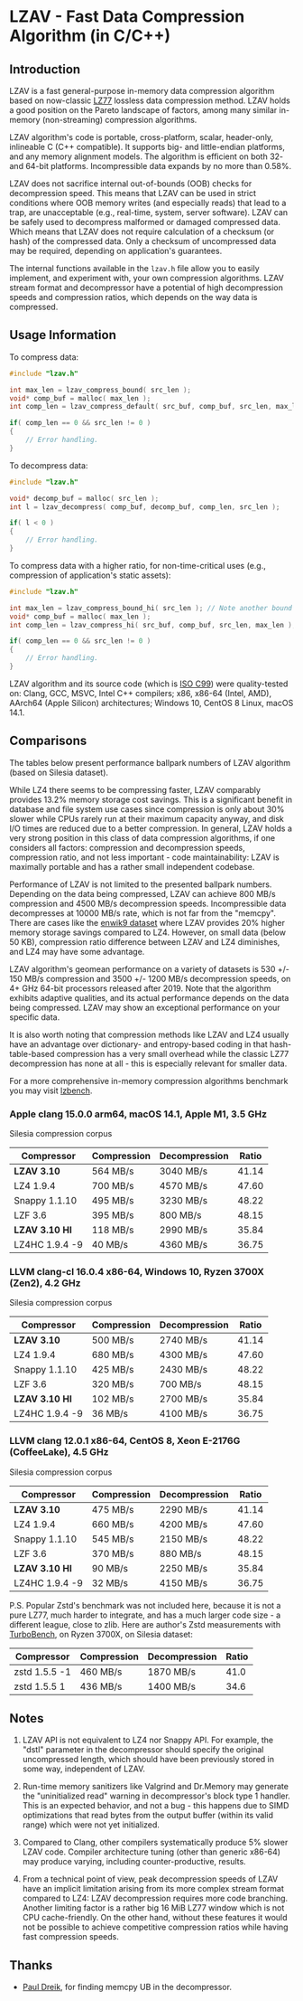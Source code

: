 # LZAV - Fast Data Compression Algorithm (in C/C++) #

## Introduction ##

LZAV is a fast general-purpose in-memory data compression algorithm based on
now-classic [LZ77](https://wikipedia.org/wiki/LZ77_and_LZ78) lossless data
compression method. LZAV holds a good position on the Pareto landscape of
factors, among many similar in-memory (non-streaming) compression algorithms.

LZAV algorithm's code is portable, cross-platform, scalar, header-only,
inlineable C (C++ compatible). It supports big- and little-endian platforms,
and any memory alignment models. The algorithm is efficient on both 32- and
64-bit platforms. Incompressible data expands by no more than 0.58%.

LZAV does not sacrifice internal out-of-bounds (OOB) checks for decompression
speed. This means that LZAV can be used in strict conditions where OOB memory
writes (and especially reads) that lead to a trap, are unacceptable (e.g.,
real-time, system, server software). LZAV can be safely used to decompress
malformed or damaged compressed data. Which means that LZAV does not require
calculation of a checksum (or hash) of the compressed data. Only a checksum
of uncompressed data may be required, depending on application's guarantees.

The internal functions available in the `lzav.h` file allow you to easily
implement, and experiment with, your own compression algorithms. LZAV stream
format and decompressor have a potential of high decompression speeds and
compression ratios, which depends on the way data is compressed.

## Usage Information ##

To compress data:

```c
#include "lzav.h"

int max_len = lzav_compress_bound( src_len );
void* comp_buf = malloc( max_len );
int comp_len = lzav_compress_default( src_buf, comp_buf, src_len, max_len );

if( comp_len == 0 && src_len != 0 )
{
    // Error handling.
}
```

To decompress data:

```c
#include "lzav.h"

void* decomp_buf = malloc( src_len );
int l = lzav_decompress( comp_buf, decomp_buf, comp_len, src_len );

if( l < 0 )
{
    // Error handling.
}
```

To compress data with a higher ratio, for non-time-critical uses (e.g.,
compression of application's static assets):

```c
#include "lzav.h"

int max_len = lzav_compress_bound_hi( src_len ); // Note another bound function!
void* comp_buf = malloc( max_len );
int comp_len = lzav_compress_hi( src_buf, comp_buf, src_len, max_len );

if( comp_len == 0 && src_len != 0 )
{
    // Error handling.
}
```

LZAV algorithm and its source code (which is
[ISO C99](https://en.wikipedia.org/wiki/C99)) were quality-tested on:
Clang, GCC, MSVC, Intel C++ compilers; x86, x86-64 (Intel, AMD), AArch64
(Apple Silicon) architectures; Windows 10, CentOS 8 Linux, macOS 14.1.

## Comparisons ##

The tables below present performance ballpark numbers of LZAV algorithm
(based on Silesia dataset).

While LZ4 there seems to be compressing faster, LZAV comparably provides 13.2%
memory storage cost savings. This is a significant benefit in database and
file system use cases since compression is only about 30% slower while CPUs
rarely run at their maximum capacity anyway, and disk I/O times are reduced
due to a better compression. In general, LZAV holds a very strong position in
this class of data compression algorithms, if one considers all factors:
compression and decompression speeds, compression ratio, and not less
important - code maintainability: LZAV is maximally portable and has a rather
small independent codebase.

Performance of LZAV is not limited to the presented ballpark numbers.
Depending on the data being compressed, LZAV can achieve 800 MB/s compression
and 4500 MB/s decompression speeds. Incompressible data decompresses at 10000
MB/s rate, which is not far from the "memcpy". There are cases like the
[enwik9 dataset](https://mattmahoney.net/dc/textdata.html) where LZAV
provides 20% higher memory storage savings compared to LZ4. However, on small
data (below 50 KB), compression ratio difference between LZAV and LZ4
diminishes, and LZ4 may have some advantage.

LZAV algorithm's geomean performance on a variety of datasets is 530 +/- 150
MB/s compression and 3500 +/- 1200 MB/s decompression speeds, on 4+ GHz 64-bit
processors released after 2019. Note that the algorithm exhibits adaptive
qualities, and its actual performance depends on the data being compressed.
LZAV may show an exceptional performance on your specific data.

It is also worth noting that compression methods like LZAV and LZ4 usually
have an advantage over dictionary- and entropy-based coding in that
hash-table-based compression has a very small overhead while the classic LZ77
decompression has none at all - this is especially relevant for smaller data.

For a more comprehensive in-memory compression algorithms benchmark you may
visit [lzbench](https://github.com/inikep/lzbench).

### Apple clang 15.0.0 arm64, macOS 14.1, Apple M1, 3.5 GHz ###

Silesia compression corpus

|Compressor      |Compression    |Decompression  |Ratio          |
|----            |----           |----           |----           |
|**LZAV 3.10**   |564 MB/s       |3040 MB/s      |41.14          |
|LZ4 1.9.4       |700 MB/s       |4570 MB/s      |47.60          |
|Snappy 1.1.10   |495 MB/s       |3230 MB/s      |48.22          |
|LZF 3.6         |395 MB/s       |800 MB/s       |48.15          |
|**LZAV 3.10 HI**|118 MB/s       |2990 MB/s      |35.84          |
|LZ4HC 1.9.4 -9  |40 MB/s        |4360 MB/s      |36.75          |

### LLVM clang-cl 16.0.4 x86-64, Windows 10, Ryzen 3700X (Zen2), 4.2 GHz ###

Silesia compression corpus

|Compressor      |Compression    |Decompression  |Ratio          |
|----            |----           |----           |----           |
|**LZAV 3.10**   |500 MB/s       |2740 MB/s      |41.14          |
|LZ4 1.9.4       |680 MB/s       |4300 MB/s      |47.60          |
|Snappy 1.1.10   |425 MB/s       |2430 MB/s      |48.22          |
|LZF 3.6         |320 MB/s       |700 MB/s       |48.15          |
|**LZAV 3.10 HI**|102 MB/s       |2700 MB/s      |35.84          |
|LZ4HC 1.9.4 -9  |36 MB/s        |4100 MB/s      |36.75          |

### LLVM clang 12.0.1 x86-64, CentOS 8, Xeon E-2176G (CoffeeLake), 4.5 GHz ###

Silesia compression corpus

|Compressor      |Compression    |Decompression  |Ratio          |
|----            |----           |----           |----           |
|**LZAV 3.10**   |475 MB/s       |2290 MB/s      |41.14          |
|LZ4 1.9.4       |660 MB/s       |4200 MB/s      |47.60          |
|Snappy 1.1.10   |545 MB/s       |2150 MB/s      |48.22          |
|LZF 3.6         |370 MB/s       |880 MB/s       |48.15          |
|**LZAV 3.10 HI**|90 MB/s        |2250 MB/s      |35.84          |
|LZ4HC 1.9.4 -9  |32 MB/s        |4150 MB/s      |36.75          |

P.S. Popular Zstd's benchmark was not included here, because it is not a pure
LZ77, much harder to integrate, and has a much larger code size - a different
league, close to zlib. Here are author's Zstd measurements with
[TurboBench](https://github.com/powturbo/TurboBench/releases), on Ryzen 3700X,
on Silesia dataset:

|Compressor      |Compression    |Decompression  |Ratio          |
|----            |----           |----           |----           |
|zstd 1.5.5 -1   |460 MB/s       |1870 MB/s      |41.0           |
|zstd 1.5.5 1    |436 MB/s       |1400 MB/s      |34.6           |

## Notes ##

1. LZAV API is not equivalent to LZ4 nor Snappy API. For example, the "dstl"
parameter in the decompressor should specify the original uncompressed length,
which should have been previously stored in some way, independent of LZAV.

2. Run-time memory sanitizers like Valgrind and Dr.Memory may generate the
"uninitialized read" warning in decompressor's block type 1 handler. This is
an expected behavior, and not a bug - this happens due to SIMD optimizations
that read bytes from the output buffer (within its valid range) which were not
yet initialized.

3. Compared to Clang, other compilers systematically produce 5% slower LZAV
code. Compiler architecture tuning (other than generic x86-64) may produce
varying, including counter-productive, results.

4. From a technical point of view, peak decompression speeds of LZAV have an
implicit limitation arising from its more complex stream format compared to
LZ4: LZAV decompression requires more code branching. Another limiting factor
is a rather big 16 MiB LZ77 window which is not CPU cache-friendly. On the
other hand, without these features it would not be possible to achieve
competitive compression ratios while having fast compression speeds.

## Thanks ##

* [Paul Dreik](https://github.com/pauldreik), for finding memcpy UB in the
decompressor.
